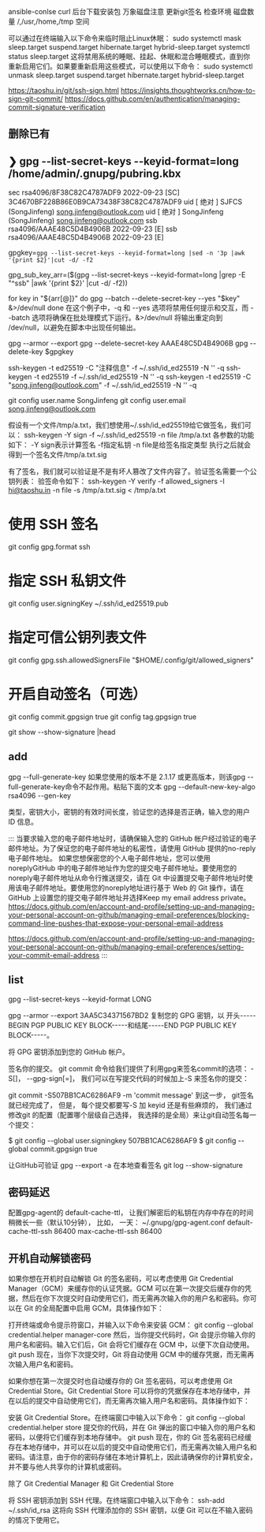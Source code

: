 ansible-conlse
curl 后台下载安装包
万象磁盘注意
更新git签名
检查环境 磁盘数量  /,/usr,/home,/tmp 空间



可以通过在终端输入以下命令来临时阻止Linux休眠：
sudo systemctl mask sleep.target suspend.target hibernate.target hybrid-sleep.target
 systemctl status sleep.target
这将禁用系统的睡眠、挂起、休眠和混合睡眠模式，直到你重新启用它们。如果要重新启用这些模式，可以使用以下命令：
sudo systemctl unmask sleep.target suspend.target hibernate.target hybrid-sleep.target


https://taoshu.in/git/ssh-sign.html
https://insights.thoughtworks.cn/how-to-sign-git-commit/
https://docs.github.com/en/authentication/managing-commit-signature-verification
## 删除已有

❯ gpg --list-secret-keys --keyid-format=long
/home/admin/.gnupg/pubring.kbx
------------------------------
sec   rsa4096/8F38C82C4787ADF9 2022-09-23 [SC]
      3C4670BF228B86E0B9CA73438F38C82C4787ADF9
uid                   [ 绝对 ] SJFCS (SongJinfeng) <song.jinfeng@outlook.com>
uid                   [ 绝对 ] SongJinfeng (SongJinfeng) <song.jinfeng@outlook.com>
ssb   rsa4096/AAAE48C5D4B4906B 2022-09-23 [E]
ssb   rsa4096/AAAE48C5D4B4906B 2022-09-23 [E]


gpgkey=`gpg --list-secret-keys --keyid-format=long |sed -n '3p |awk '{print $2}'|cut -d/ -f2`

gpg_sub_key_arr=($(gpg --list-secret-keys --keyid-format=long |grep -E "^ssb" |awk '{print $2}' |cut -d/ -f2))


for key in "${arr[@]}"
do
    gpg --batch --delete-secret-key --yes "$key" &>/dev/null
done
在这个例子中，-q 和 --yes 选项将禁用任何提示和交互，而 --batch 选项将确保在批处理模式下运行。&>/dev/null 将输出重定向到 /dev/null，以避免在脚本中出现任何输出。



gpg --armor --export 
gpg --delete-secret-key AAAE48C5D4B4906B
gpg --delete-key  $gpgkey










ssh-keygen -t ed25519 -C "注释信息" -f ~/.ssh/id_ed25519 -N '' -q
ssh-keygen -t ed25519 -f ~/.ssh/id_ed25519 -N '' -q
ssh-keygen -t ed25519 -C "song.jinfeng@outlook.com" -f ~/.ssh/id_ed25519 -N '' -q


  




git config user.name SongJinfeng
git config user.email song.jinfeng@outlook.com

假设有一个文件/tmp/a.txt，我们想使用~/.ssh/id_ed25519给它做签名，我们可以：
ssh-keygen -Y sign -f ~/.ssh/id_ed25519 -n file /tmp/a.txt
各参数的功能如下：
-Y sign表示计算签名
-f指定私钥
-n file是给签名指定类型
执行之后就会得到一个签名文件/tmp/a.txt.sig


有了签名，我们就可以验证是不是有坏人篡改了文件内容了。验证签名需要一个公钥列表：
验签命令如下：
ssh-keygen -Y verify -f allowed_signers -I hi@taoshu.in -n file -s /tmp/a.txt.sig < /tmp/a.txt




# 使用 SSH 签名
git config gpg.format ssh
# 指定 SSH 私钥文件
git config user.signingKey ~/.ssh/id_ed25519.pub
# 指定可信公钥列表文件
git config gpg.ssh.allowedSignersFile "$HOME/.config/git/allowed_signers"
# 开启自动签名（可选）
git config commit.gpgsign true
git config tag.gpgsign true

git show --show-signature |head





## add

gpg --full-generate-key
如果您使用的版本不是 2.1.17 或更高版本，则该gpg --full-generate-key命令不起作用。粘贴下面的文本
gpg --default-new-key-algo rsa4096 --gen-key


类型，密钥大小，密钥的有效时间长度，验证您的选择是否正确，输入您的用户 ID 信息。

:::
当要求输入您的电子邮件地址时，请确保输入您的 GitHub 帐户经过验证的电子邮件地址。为了保证您的电子邮件地址的私密性，请使用 GitHub 提供的no-reply电子邮件地址。
如果您想保密您的个人电子邮件地址，您可以使用noreplyGitHub 中的电子邮件地址作为您的提交电子邮件地址。要使用您的noreply电子邮件地址从命令行推送提交，请在 Git 中设置提交电子邮件地址时使用该电子邮件地址。要使用您的noreply地址进行基于 Web 的 Git 操作，请在 GitHub 上设置您的提交电子邮件地址并选择Keep my email address private。
https://docs.github.com/en/account-and-profile/setting-up-and-managing-your-personal-account-on-github/managing-email-preferences/blocking-command-line-pushes-that-expose-your-personal-email-address

https://docs.github.com/en/account-and-profile/setting-up-and-managing-your-personal-account-on-github/managing-email-preferences/setting-your-commit-email-address
:::

## list
gpg --list-secret-keys --keyid-format LONG

gpg --armor --export 3AA5C34371567BD2
复制您的 GPG 密钥，以 开头-----BEGIN PGP PUBLIC KEY BLOCK-----和结尾-----END PGP PUBLIC KEY BLOCK-----。

将 GPG 密钥添加到您的 GitHub 帐户。




签名你的提交。
git commit 命令给我们提供了利用gpg来签名commit的选项： -S[]， --gpg-sign[=]， 我们可以在写提交代码的时候加上-S 来签名你的提交：

git commit -S507BB1CAC6286AF9 -m 'commit message'
到这一步， git签名就已经完成了， 但是， 每个提交都要写-S 加 keyid 还是有些麻烦的， 我们通过修改git 的配置（配置哪个层级自己选择， 我选择的是全局）来让git自动签名每一个提交：

$ git config --global user.signingkey 507BB1CAC6286AF9
$ git config --global commit.gpgsign true



让GitHub可验证
gpg --export -a <keyid>
在本地查看签名
git log --show-signature



## 密码延迟
配置gpg-agent的 default-cache-ttl， 让我们解密后的私钥在内存中存在的时间稍微长一些（默认10分钟）， 比如， 一天：
~/.gnupg/gpg-agent.conf
default-cache-ttl-ssh 86400
max-cache-ttl-ssh 86400

## 开机自动解锁密码

如果你想在开机时自动解锁 Git 的签名密码，可以考虑使用 Git Credential Manager（GCM）来缓存你的认证凭据。GCM 可以在第一次提交后缓存你的凭据，然后在你下次提交时自动使用它们，而无需再次输入你的用户名和密码。你可以在 Git 的全局配置中启用 GCM，具体操作如下：

打开终端或命令提示符窗口，并输入以下命令来安装 GCM：
   git config --global credential.helper manager-core
然后，当你提交代码时，Git 会提示你输入你的用户名和密码。输入它们后，Git 会将它们缓存在 GCM 中，以便下次自动使用。
   git push
现在，当你下次提交时，Git 将自动使用 GCM 中的缓存凭据，而无需再次输入用户名和密码。





如果你想在第一次提交时也自动缓存你的 Git 签名密码，可以考虑使用 Git Credential Store。Git Credential Store 可以将你的凭据保存在本地存储中，并在以后的提交中自动使用它们，而无需再次输入用户名和密码。具体操作如下：

安装 Git Credential Store。在终端窗口中输入以下命令：
   git config --global credential.helper store
提交你的代码，并在 Git 弹出的窗口中输入你的用户名和密码，以便将它们缓存到本地存储中。
   git push
现在，你的 Git 签名密码已经缓存在本地存储中，并可以在以后的提交中自动使用它们，而无需再次输入用户名和密码。请注意，由于你的密码存储在本地计算机上，因此请确保你的计算机安全，并不要与他人共享你的计算机或密码。












除了 Git Credential Manager 和 Git Credential Store

将 SSH 密钥添加到 SSH 代理。在终端窗口中输入以下命令：
   ssh-add ~/.ssh/id_rsa
这将向 SSH 代理添加你的 SSH 密钥，以便 Git 可以在不输入密码的情况下使用它。
